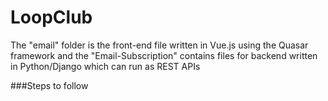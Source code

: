 # LoopClub

The "email" folder is the front-end file written in Vue.js using the Quasar framework and the "Email-Subscription" contains files for backend written in Python/Django which can run as REST APIs

###Steps to follow
